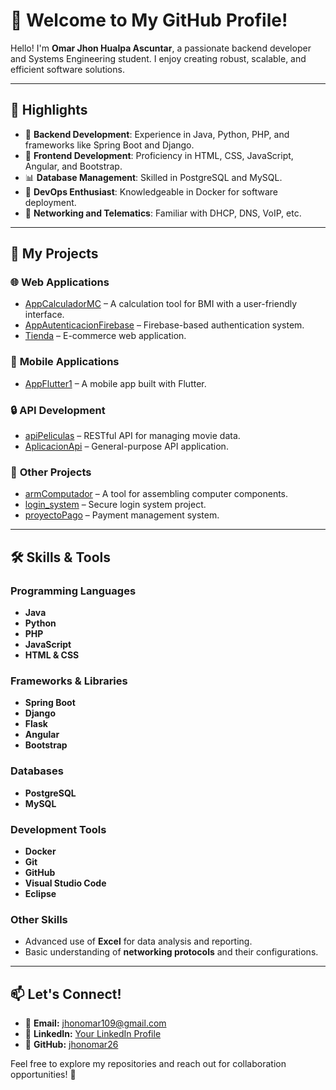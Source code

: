 # 👋 Welcome to My GitHub Profile!  

Hello! I'm **Omar Jhon Hualpa Ascuntar**, a passionate backend developer and Systems Engineering student. I enjoy creating robust, scalable, and efficient software solutions.  

---

## 🌟 Highlights  
- 🔧 **Backend Development**: Experience in Java, Python, PHP, and frameworks like Spring Boot and Django.  
- 🎨 **Frontend Development**: Proficiency in HTML, CSS, JavaScript, Angular, and Bootstrap.  
- 📊 **Database Management**: Skilled in PostgreSQL and MySQL.  
- 🚀 **DevOps Enthusiast**: Knowledgeable in Docker for software deployment.  
- 📡 **Networking and Telematics**: Familiar with DHCP, DNS, VoIP, etc.  

---

## 📂 My Projects  

### 🌐 **Web Applications**  
- [AppCalculadorMC](https://github.com/jhonomar26/AppCalculadorMC) – A calculation tool for BMI with a user-friendly interface.  
- [AppAutenticacionFirebase](https://github.com/jhonomar26/AppAutenticacionFireb) – Firebase-based authentication system.  
- [Tienda](https://github.com/jhonomar26/tienda) – E-commerce web application.  

### 📱 **Mobile Applications**  
- [AppFlutter1](https://github.com/jhonomar26/AppFlutter1) – A mobile app built with Flutter.  

### 🔒 **API Development**  
- [apiPeliculas](https://github.com/jhonomar26/apiPeliculas) – RESTful API for managing movie data.  
- [AplicacionApi](https://github.com/jhonomar26/AplicacionApi) – General-purpose API application.  

### 🔗 **Other Projects**  
- [armComputador](https://github.com/jhonomar26/armComputador) – A tool for assembling computer components.  
- [login_system](https://github.com/jhonomar26/login_system) – Secure login system project.  
- [proyectoPago](https://github.com/jhonomar26/proyectoPago) – Payment management system.  

---

## 🛠️ **Skills & Tools**  

### Programming Languages  
- **Java**  
- **Python**  
- **PHP**  
- **JavaScript**  
- **HTML & CSS**  

### Frameworks & Libraries  
- **Spring Boot**  
- **Django**  
- **Flask**  
- **Angular**  
- **Bootstrap**  

### Databases  
- **PostgreSQL**  
- **MySQL**  

### Development Tools  
- **Docker**  
- **Git**  
- **GitHub**  
- **Visual Studio Code**  
- **Eclipse**  

### Other Skills  
- Advanced use of **Excel** for data analysis and reporting.  
- Basic understanding of **networking protocols** and their configurations.  

---

## 📫 **Let's Connect!**  
- 📧 **Email:** [jhonomar109@gmail.com](mailto:jhonomar109@gmail.com)  
- 💼 **LinkedIn:** [Your LinkedIn Profile](#)  
- 🔗 **GitHub:** [jhonomar26](https://github.com/jhonomar26)  

Feel free to explore my repositories and reach out for collaboration opportunities! 🚀  
